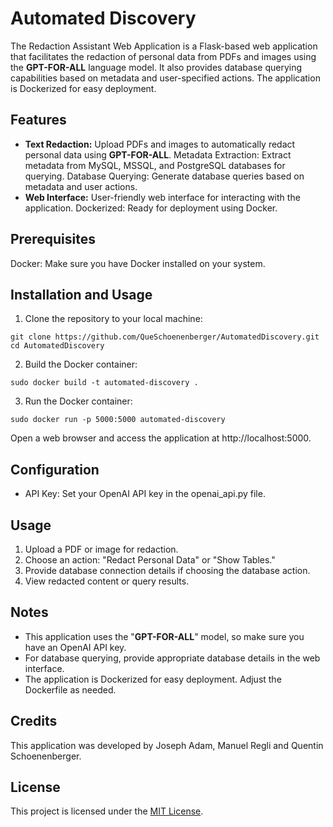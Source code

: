 # Automated Discovery

The Redaction Assistant Web Application is a Flask-based web application that facilitates the redaction of personal data from PDFs and images using the **GPT-FOR-ALL** language model. It also provides database querying capabilities based on metadata and user-specified actions. The application is Dockerized for easy deployment.


## Features
- **Text Redaction:** Upload PDFs and images to automatically redact personal data using **GPT-FOR-ALL**.
Metadata Extraction: Extract metadata from MySQL, MSSQL, and PostgreSQL databases for querying.
Database Querying: Generate database queries based on metadata and user actions.
- **Web Interface:** User-friendly web interface for interacting with the application.
Dockerized: Ready for deployment using Docker.


## Prerequisites
Docker: Make sure you have Docker installed on your system.

## Installation and Usage

1. Clone the repository to your local machine:
```
git clone https://github.com/QueSchoenenberger/AutomatedDiscovery.git
cd AutomatedDiscovery
```

2. Build the Docker container:
```
sudo docker build -t automated-discovery .
```

3. Run the Docker container:
```
sudo docker run -p 5000:5000 automated-discovery
```
Open a web browser and access the application at http://localhost:5000.

## Configuration
- API Key: Set your OpenAI API key in the openai_api.py file.

## Usage
1. Upload a PDF or image for redaction.
2. Choose an action: "Redact Personal Data" or "Show Tables."
3. Provide database connection details if choosing the database action.
4. View redacted content or query results.


## Notes
- This application uses the "**GPT-FOR-ALL**" model, so make sure you have an OpenAI API key.
- For database querying, provide appropriate database details in the web interface.
- The application is Dockerized for easy deployment. Adjust the Dockerfile as needed.

## Credits
This application was developed by Joseph Adam, Manuel Regli and Quentin Schoenenberger.

## License

This project is licensed under the [MIT License](https://opensource.org/license/mit/).